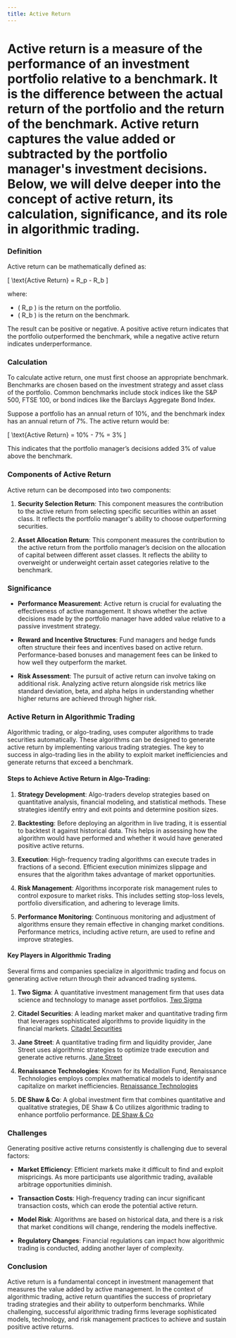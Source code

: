 ```yaml
---
title: Active Return
---
```


# Active return is a measure of the performance of an investment portfolio relative to a benchmark. It is the difference between the actual return of the portfolio and the return of the benchmark. Active return captures the value added or subtracted by the portfolio manager's investment decisions. Below, we will delve deeper into the concept of active return, its calculation, significance, and its role in algorithmic trading.

### Definition

Active return can be mathematically defined as:

\[ \text{Active Return} = R_p - R_b \]

where:
- \( R_p \) is the return on the portfolio.
- \( R_b \) is the return on the benchmark.

The result can be positive or negative. A positive active return indicates that the portfolio outperformed the benchmark, while a negative active return indicates underperformance.

### Calculation

To calculate active return, one must first choose an appropriate benchmark. Benchmarks are chosen based on the investment strategy and asset class of the portfolio. Common benchmarks include stock indices like the S&P 500, FTSE 100, or bond indices like the Barclays Aggregate Bond Index.

Suppose a portfolio has an annual return of 10%, and the benchmark index has an annual return of 7%. The active return would be:

\[ \text{Active Return} = 10\% - 7\% = 3\% \]

This indicates that the portfolio manager’s decisions added 3% of value above the benchmark.

### Components of Active Return

Active return can be decomposed into two components:

1. **Security Selection Return**: This component measures the contribution to the active return from selecting specific securities within an asset class. It reflects the portfolio manager's ability to choose outperforming securities.

2. **Asset Allocation Return**: This component measures the contribution to the active return from the portfolio manager’s decision on the allocation of capital between different asset classes. It reflects the ability to overweight or underweight certain asset categories relative to the benchmark.

### Significance

- **Performance Measurement**: Active return is crucial for evaluating the effectiveness of active management. It shows whether the active decisions made by the portfolio manager have added value relative to a passive investment strategy.
  
- **Reward and Incentive Structures**: Fund managers and hedge funds often structure their fees and incentives based on active return. Performance-based bonuses and management fees can be linked to how well they outperform the market.

- **Risk Assessment**: The pursuit of active return can involve taking on additional risk. Analyzing active return alongside risk metrics like standard deviation, beta, and alpha helps in understanding whether higher returns are achieved through higher risk.

### Active Return in Algorithmic Trading

Algorithmic trading, or algo-trading, uses computer algorithms to trade securities automatically. These algorithms can be designed to generate active return by implementing various trading strategies. The key to success in algo-trading lies in the ability to exploit market inefficiencies and generate returns that exceed a benchmark.

#### Steps to Achieve Active Return in Algo-Trading:

1. **Strategy Development**: Algo-traders develop strategies based on quantitative analysis, financial modeling, and statistical methods. These strategies identify entry and exit points and determine position sizes.

2. **Backtesting**: Before deploying an algorithm in live trading, it is essential to backtest it against historical data. This helps in assessing how the algorithm would have performed and whether it would have generated positive active returns.

3. **Execution**: High-frequency trading algorithms can execute trades in fractions of a second. Efficient execution minimizes slippage and ensures that the algorithm takes advantage of market opportunities.

4. **Risk Management**: Algorithms incorporate risk management rules to control exposure to market risks. This includes setting stop-loss levels, portfolio diversification, and adhering to leverage limits.

5. **Performance Monitoring**: Continuous monitoring and adjustment of algorithms ensure they remain effective in changing market conditions. Performance metrics, including active return, are used to refine and improve strategies.

#### Key Players in Algorithmic Trading

Several firms and companies specialize in algorithmic trading and focus on generating active return through their advanced trading systems.

1. **Two Sigma**: A quantitative investment management firm that uses data science and technology to manage asset portfolios. [Two Sigma](https://www.twosigma.com)

2. **Citadel Securities**: A leading market maker and quantitative trading firm that leverages sophisticated algorithms to provide liquidity in the financial markets. [Citadel Securities](https://www.citadelsecurities.com)

3. **Jane Street**: A quantitative trading firm and liquidity provider, Jane Street uses algorithmic strategies to optimize trade execution and generate active returns. [Jane Street](https://www.janestreet.com)

4. **Renaissance Technologies**: Known for its Medallion Fund, Renaissance Technologies employs complex mathematical models to identify and capitalize on market inefficiencies. [Renaissance Technologies](https://www.rentec.com)

5. **DE Shaw & Co**: A global investment firm that combines quantitative and qualitative strategies, DE Shaw & Co utilizes algorithmic trading to enhance portfolio performance. [DE Shaw & Co](https://www.deshaw.com)

### Challenges

Generating positive active returns consistently is challenging due to several factors:

- **Market Efficiency**: Efficient markets make it difficult to find and exploit mispricings. As more participants use algorithmic trading, available arbitrage opportunities diminish.

- **Transaction Costs**: High-frequency trading can incur significant transaction costs, which can erode the potential active return.

- **Model Risk**: Algorithms are based on historical data, and there is a risk that market conditions will change, rendering the models ineffective.

- **Regulatory Changes**: Financial regulations can impact how algorithmic trading is conducted, adding another layer of complexity.

### Conclusion

Active return is a fundamental concept in investment management that measures the value added by active management. In the context of algorithmic trading, active return quantifies the success of proprietary trading strategies and their ability to outperform benchmarks. While challenging, successful algorithmic trading firms leverage sophisticated models, technology, and risk management practices to achieve and sustain positive active returns.
